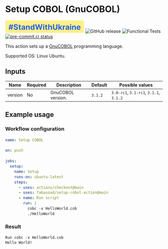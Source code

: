 # Setup COBOL (GnuCOBOL)

[![Stand With Ukraine](https://raw.githubusercontent.com/vshymanskyy/StandWithUkraine/main/badges/StandWithUkraine.svg)](https://stand-with-ukraine.pp.ua)
![GitHub release](https://img.shields.io/github/v/release/fabasoad/setup-cobol-action?include_prereleases)
![Functional Tests](https://github.com/fabasoad/setup-cobol-action/workflows/Functional%20Tests%20(Remote)/badge.svg)
[![pre-commit.ci status](https://results.pre-commit.ci/badge/github/fabasoad/setup-cobol-action/main.svg)](https://results.pre-commit.ci/latest/github/fabasoad/setup-cobol-action/main)

This action sets up a [GnuCOBOL](https://en.wikipedia.org/wiki/COBOL) programming
language.

Supported OS: Linux Ubuntu.

## Inputs

| Name    | Required | Description       | Default | Possible values                        |
|---------|----------|-------------------|---------|----------------------------------------|
| version | No       | GnuCOBOL version. | `3.1.2` | `3.0-rc1`, `3.1-rc1`, `3.1.1`, `3.1.2` |

## Example usage

### Workflow configuration

```yaml
name: Setup COBOL

on: push

jobs:
  setup:
    name: Setup
    runs-on: ubuntu-latest
    steps:
      - uses: actions/checkout@main
      - uses: fabasoad/setup-cobol-action@main
      - name: Run script
        run: |
          cobc -x HelloWorld.cob
          ./HelloWorld
```

### Result

```text
Run cobc -x HelloWorld.cob
Hello World!
```
